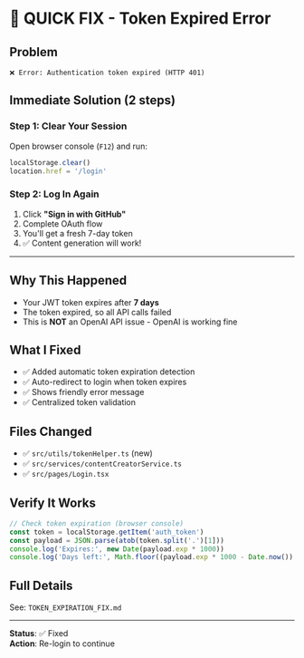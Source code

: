 # 🚀 QUICK FIX - Token Expired Error

## Problem
```
❌ Error: Authentication token expired (HTTP 401)
```

## Immediate Solution (2 steps)

### Step 1: Clear Your Session
Open browser console (`F12`) and run:
```javascript
localStorage.clear()
location.href = '/login'
```

### Step 2: Log In Again
1. Click **"Sign in with GitHub"**
2. Complete OAuth flow
3. You'll get a fresh 7-day token
4. ✅ Content generation will work!

---

## Why This Happened
- Your JWT token expires after **7 days**
- The token expired, so all API calls failed
- This is **NOT** an OpenAI API issue - OpenAI is working fine

## What I Fixed
- ✅ Added automatic token expiration detection
- ✅ Auto-redirect to login when token expires  
- ✅ Shows friendly error message
- ✅ Centralized token validation

## Files Changed
- ✅ `src/utils/tokenHelper.ts` (new)
- ✅ `src/services/contentCreatorService.ts`
- ✅ `src/pages/Login.tsx`

## Verify It Works
```javascript
// Check token expiration (browser console)
const token = localStorage.getItem('auth_token')
const payload = JSON.parse(atob(token.split('.')[1]))
console.log('Expires:', new Date(payload.exp * 1000))
console.log('Days left:', Math.floor((payload.exp * 1000 - Date.now()) / 86400000))
```

## Full Details
See: `TOKEN_EXPIRATION_FIX.md`

---

**Status**: ✅ Fixed  
**Action**: Re-login to continue

